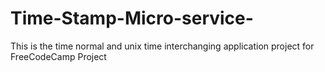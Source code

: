 # Time-Stamp-Micro-service-
This is the time normal and unix time interchanging application project for FreeCodeCamp Project
